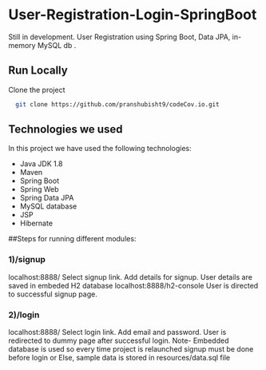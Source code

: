 # User-Registration-Login-SpringBoot

Still in development. User Registration using Spring Boot, Data JPA, in-memory MySQL db .

## Run Locally

Clone the project

```bash
  git clone https://github.com/pranshubisht9/codeCov.io.git
```

## Technologies we used

In this project we have used the following technologies:

- Java JDK 1.8
- Maven 
- Spring Boot
- Spring Web
- Spring Data JPA
- MySQL database
- JSP
- Hibernate


##Steps for running different modules:

### 1)/signup
  localhost:8888/
  Select signup link.
  Add details for signup.
  User details are saved in embeded H2 database
  localhost:8888/h2-console
  User is directed to successful signup page.
### 2)/login
  localhost:8888/
  Select login link.
  Add email and password.
  User is redirected to dummy page after successful login.
Note- Embedded database is used so every time project is relaunched signup must be done before login
      or Else, sample data is stored in resources/data.sql file
